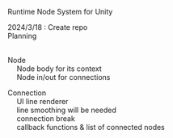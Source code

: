 Runtime Node System for Unity

2024/3/18 : Create repo
</br>Planning

</br>Node
  </br> &emsp; Node body for its context
  </br> &emsp; Node in/out for connections


Connection
  </br> &emsp; UI line renderer
  </br> &emsp; line smoothing will be needed
  </br> &emsp; connection break
  </br> &emsp; callback functions & list of connected nodes
